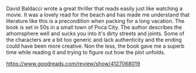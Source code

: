David Baldacci wrote a great thriller that reads easily just like watching a movie. It was a lovely read for the beach and has made me understand that literature like this is a precondition when packing for a long vacation.
The book is set in 50s in a small town of Poca City. The author describes the athomsphere well and sucks you into it's dirty streets and joints.
Some of the characters are a bit too generic and lack authenticity and the ending could have been more creative. Non the less, the book gave me a superb time while reading it and trying to figure out how the plot unfolds.

https://www.goodreads.com/review/show/4127068019